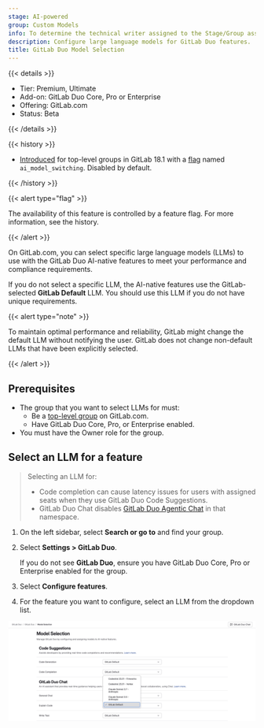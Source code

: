 ```yaml
---
stage: AI-powered
group: Custom Models
info: To determine the technical writer assigned to the Stage/Group associated with this page, see https://handbook.gitlab.com/handbook/product/ux/technical-writing/#assignments
description: Configure large language models for GitLab Duo features.
title: GitLab Duo Model Selection
---
```


{{< details >}}

- Tier: Premium, Ultimate
- Add-on: GitLab Duo Core, Pro or Enterprise
- Offering: GitLab.com
- Status: Beta

{{< /details >}}

{{< history >}}

- [Introduced](https://gitlab.com/groups/gitlab-org/-/epics/17570) for top-level groups in GitLab 18.1 with a [flag](../../administration/feature_flags.md) named `ai_model_switching`. Disabled by default.

{{< /history >}}

{{< alert type="flag" >}}

The availability of this feature is controlled by a feature flag.
For more information, see the history.

{{< /alert >}}

On GitLab.com, you can select specific large language models (LLMs) to use with the GitLab Duo AI-native features to meet your performance and compliance requirements.

If you do not select a specific LLM, the AI-native features use the GitLab-selected **GitLab Default** LLM. You should use this LLM if you do not have unique requirements.

{{< alert type="note" >}}

To maintain optimal performance and reliability, GitLab might change the default LLM without notifying the user. GitLab does not change non-default LLMs that have been explicitly selected.

{{< /alert >}}

## Prerequisites

- The group that you want to select LLMs for must:
  - Be a [top-level group](../group/_index.md#group-hierarchy) on GitLab.com.
  - Have GitLab Duo Core, Pro, or Enterprise enabled.
- You must have the Owner role for the group.

## Select an LLM for a feature

> Selecting an LLM for:
>
> - Code completion can cause latency issues for users with assigned seats when they use GitLab Duo Code Suggestions.
> - GitLab Duo Chat disables [GitLab Duo Agentic Chat](../gitlab_duo_chat/agentic_chat.md) in that namespace.

1. On the left sidebar, select **Search or go to** and find your group.
1. Select **Settings > GitLab Duo**.

   If you do not see **GitLab Duo**, ensure you have GitLab Duo Core, Pro or Enterprise enabled for the group.
1. Select **Configure features**.
1. For the feature you want to configure, select an LLM from the dropdown list.

![Configure Model Selections](img/configure_model_selections_v18_1.png)
